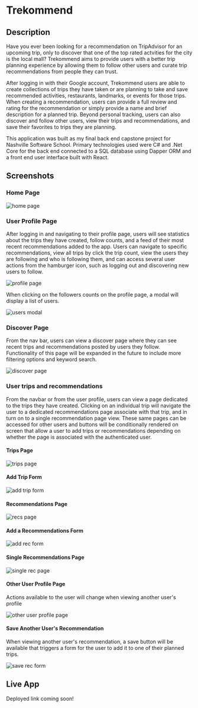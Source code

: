 # Trekommend

## Description

Have you ever been looking for a recommendation on TripAdvisor for an upcoming trip, only to discover that one of the top rated actvities for the city is the local mall? Trekommend aims to provide users with a better trip planning experience by allowing them to follow other users and curate trip recommendations from people they can trust. 

After logging in with their Google account, Trekommend users are able to create collections of trips they have taken or are planning to take and save recommended activities, restaurants, landmarks, or events for those trips. When creating a recommendation, users can provide a full review and rating for the recommendation or simply provide a name and brief description for a planned trip. Beyond personal tracking, users can also discover and follow other users, view their trips and recommendations, and save their favorites to trips they are planning. 

This application was built as my final back end capstone project for Nashville Software School. Primary technologies used were C# and .Net Core for the back end connected to a SQL database using Dapper ORM and a front end user interface built with React.

## Screenshots
### Home Page
![home page](.\trekommend.ui\screenshots\home_page.png)
### User Profile Page
After logging in and navigating to their profile page, users will see statistics about the trips they have created, follow counts, and a feed of their most recent recommendations added to the app. Users can navigate to specific recommendations, view all trips by click the trip count, view the users they are following and who is following them, and can access several user actions from the hamburger icon, such as logging out and discovering new users to follow.

![profile page](.\trekommend.ui\screenshots\trek_profile_page.png)

When clicking on the followers counts on the profile page, a modal will display a list of users.

![users modal](./trekommend.ui\screenshots\followers_modal.png)

### Discover Page
From the nav bar, users can view a discover page where they can see recent trips and recommendations posted by users they follow. Functionality of this page will be expanded in the future to include more filtering options and keyword search.

![discover page](.\trekommend.ui\screenshots\discover_feed.png)

### User trips and recommendations
From the navbar or from the user profile, users can view a page dedicated to the trips they have created. Clicking on an individual trip will navigate the user to a dedicated recommendations page associate with that trip, and in turn on to a single recommendation page view. These same pages can be accessed for other users and buttons will be conditionally rendered on screen that allow a user to add trips or recommendations depending on whether the page is associated with the authenticated user. 

#### Trips Page
![trips page](.\trekommend.ui\screenshots\trips_page.png)
#### Add Trip Form
![add trip form](.\trekommend.ui\screenshots\add_trip_form.png)
#### Recommendations Page
![recs page](.\trekommend.ui\screenshots\recommendations_page.png)
#### Add a Recommendations Form
![add rec form](.\trekommend.ui\screenshots\add_rec_form.png)
#### Single Recommendations Page
![single rec page](.\trekommend.ui\screenshots\single_rec_page.png)
#### Other User Profile Page
Actions available to the user will change when viewing another user's profile

![other user profile page](.\trekommend.ui\screenshots\other_user_profile.png)

#### Save Another User's Recommendation
When viewing another user's recommendation, a save button will be available that triggers a form for the user to add it to one of their planned trips.

![save rec form](.\trekommend.ui\screenshots\save_user_rec_form.png)


## Live App
Deployed link coming soon!
